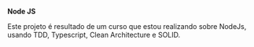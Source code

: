 **Node JS**

Este projeto é resultado de um curso que estou realizando sobre NodeJs, usando TDD, Typescript, Clean Architecture e SOLID.
